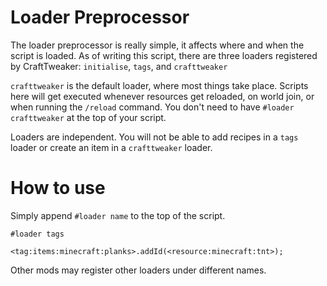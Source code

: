 # Loader Preprocessor

The loader preprocessor is really simple, it affects where and when the script is loaded.
As of writing this script, there are three loaders registered by CraftTweaker: `initialise`, `tags`, and `crafttweaker`

`crafttweaker` is the default loader, where most things take place. Scripts here will get executed whenever resources get reloaded, on world join, or when running the `/reload` command.
You don't need to have `#loader crafttweaker` at the top of your script.

Loaders are independent. You will not be able to add recipes in a `tags` loader or create an item in a `crafttweaker` loader.

# How to use

Simply append `#loader name` to the top of the script.

```zenscript
#loader tags

<tag:items:minecraft:planks>.addId(<resource:minecraft:tnt>); 

```

Other mods may register other loaders under different names.